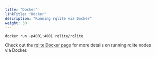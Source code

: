 ```yaml
---
title: "Docker"
linkTitle: "Docker"
description: "Running rqlite via Docker"
weight: 30
---
```

`docker run -p4001:4001 rqlite/rqlite`

Check out the [rqlite Docker page](https://hub.docker.com/r/rqlite/rqlite/) for more details on running rqlite nodes via Docker.